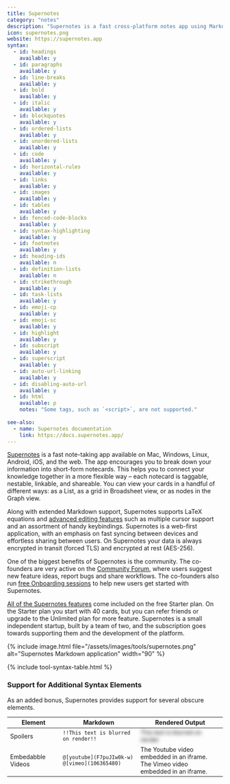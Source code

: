 ```yaml
---
title: Supernotes
category: "notes"
description: "Supernotes is a fast cross-platform notes app using Markdown notecards."
icon: supernotes.png
website: https://supernotes.app
syntax:
  - id: headings
    available: y
  - id: paragraphs
    available: y
  - id: line-breaks
    available: y
  - id: bold
    available: y
  - id: italic
    available: y
  - id: blockquotes
    available: y
  - id: ordered-lists
    available: y
  - id: unordered-lists
    available: y
  - id: code
    available: y
  - id: horizontal-rules
    available: y
  - id: links
    available: y
  - id: images
    available: y
  - id: tables
    available: y
  - id: fenced-code-blocks
    available: y
  - id: syntax-highlighting
    available: y
  - id: footnotes
    available: y
  - id: heading-ids
    available: n
  - id: definition-lists
    available: n
  - id: strikethrough
    available: y
  - id: task-lists
    available: y
  - id: emoji-cp
    available: y
  - id: emoji-sc
    available: y
  - id: highlight
    available: y
  - id: subscript
    available: y
  - id: superscript
    available: y
  - id: auto-url-linking
    available: y
  - id: disabling-auto-url
    available: y
  - id: html
    available: p
    notes: "Some tags, such as `<script>`, are not supported."
    
see-also:
  - name: Supernotes documentation
    link: https://docs.supernotes.app/
---
```


[Supernotes](https://supernotes.app) is a fast note-taking app available on Mac, Windows, Linux, Android, iOS, and the web. The app encourages you to break down your information into short-form notecards. This helps you to connect your knowledge together in a more flexible way – each notecard is taggable, nestable, linkable, and shareable. You can view your cards in a handful of different ways: as a List, as a grid in Broadsheet view, or as nodes in the Graph view. 

Along with extended Markdown support, Supernotes supports LaTeX equations and [advanced editing features](https://docs.supernotes.app/en/articles/6048775-advanced-editing-techniques) such as multiple cursor support and an assortment of handy keybindings. Supernotes is a web-first application, with an emphasis on fast syncing between devices and effortless sharing between users. On Supernotes your data is always encrypted in transit (forced TLS) and encrypted at rest (AES-256).

One of the biggest benefits of Supernotes is the community. The  co-founders are very active on the [Community Forum](https://community.supernotes.app), where users suggest new feature ideas, report bugs and share workflows. The co-founders also run [free Onboarding sessions](https://supernotes.app/welcome) to help new users get started with Supernotes. 

[All of the Supernotes features](https://supernotes.app/features/) come included on the free Starter plan. On the Starter plan you start with 40 cards, but you can refer friends or upgrade to the Unlimited plan for more feature. Supernotes is a small independent startup, built by a team of two, and the subscription goes towards supporting them and the development of the platform.

{% include image.html file="/assets/images/tools/supernotes.png" alt="Supernotes Markdown application" width="90" %}

{% include tool-syntax-table.html %}

### Support for Additional Syntax Elements

As an added bonus, Supernotes provides support for several obscure elements.

<table class="table table-bordered" style="font-size: 14px">
  <thead class="thead-light">
    <tr>
      <th>Element</th>
      <th>Markdown</th>
      <th>Rendered Output</th>
    </tr>
  </thead>
  <tbody>
    <tr>
      <td>Spoilers</td>
      <td><code>!!This text is blurred on render!!</code></td>
      <td><span class="spoiler" style="filter: blur(4px);">This text is blurred on render</span></td>
    </tr>
     <tr>
      <td>Embedabble Videos</td>
      <td><code>@[youtube](F7puJIw0k-w)</code><br/><code>@[vimeo](106365480)</code></td>
      <td>The Youtube video embedded in an iframe.<br/>The Vimeo video embedded in an iframe.</td>
    </tr>
  </tbody>
</table>

